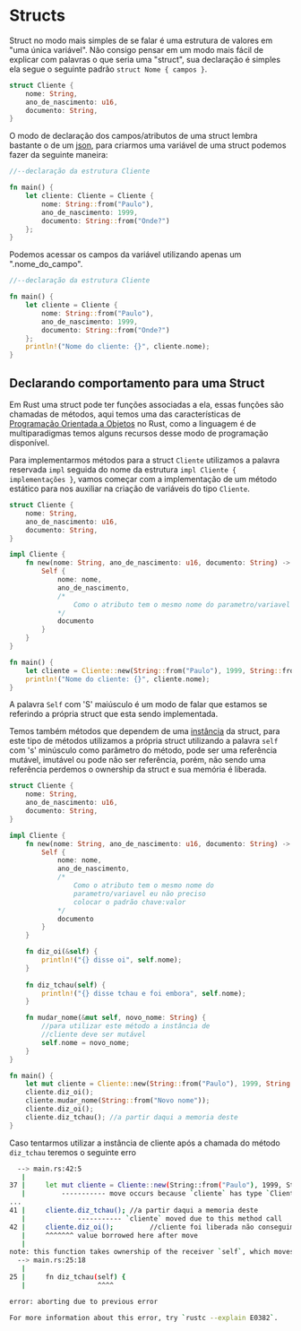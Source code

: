 # Structs

Struct no modo mais simples de se falar é uma estrutura de valores em "uma única variável". Não consigo pensar em um modo mais fácil de explicar com palavras o que seria uma "struct", sua declaração é simples ela segue o seguinte padrão `struct Nome { campos }`.

```rust
struct Cliente {
    nome: String,
    ano_de_nascimento: u16,
    documento: String,
}
```

O modo de declaração dos campos/atributos de uma struct lembra bastante o de um [json](https://en.wikipedia.org/wiki/JSON), para criarmos uma variável de uma struct podemos fazer da seguinte maneira:

```rust
//--declaração da estrutura Cliente

fn main() {
    let cliente: Cliente = Cliente { 
        nome: String::from("Paulo"),
        ano_de_nascimento: 1999, 
        documento: String::from("Onde?") 
    };
}
```

Podemos acessar os campos da variável utilizando apenas um ".nome_do_campo".

```rust
//--declaração da estrutura Cliente

fn main() {
    let cliente = Cliente { 
        nome: String::from("Paulo"),
        ano_de_nascimento: 1999, 
        documento: String::from("Onde?") 
    };
    println!("Nome do cliente: {}", cliente.nome);
}
```

## Declarando comportamento para uma Struct

Em Rust uma struct pode ter funções associadas a ela, essas funções são chamadas de métodos, aqui temos uma das características de [Programação Orientada a Objetos]() no Rust, como a linguagem é de multiparadigmas temos alguns recursos desse modo de programação disponível.

Para implementarmos métodos para a struct `Cliente` utilizamos a palavra reservada `impl` seguida do nome da estrutura `impl Cliente { implementações }`, vamos começar com a implementação de um método estático para nos auxiliar na criação de variáveis do tipo `Cliente`.

```rust
struct Cliente {
    nome: String,
    ano_de_nascimento: u16,
    documento: String,
}

impl Cliente {
    fn new(nome: String, ano_de_nascimento: u16, documento: String) -> Self {
        Self {
            nome: nome,
            ano_de_nascimento,
            /*
                Como o atributo tem o mesmo nome do parametro/variavel eu não preciso colocar o padrão chave:valor
            */
            documento
        }
    }
}

fn main() {
    let cliente = Cliente::new(String::from("Paulo"), 1999, String::from("Onde?"));
    println!("Nome do cliente: {}", cliente.nome);
}
```

A palavra `Self` com 'S' maiúsculo é um modo de falar que estamos se referindo a própria struct que esta sendo implementada.

Temos também métodos que dependem de uma [instância](https://en.wikipedia.org/wiki/Instance_(computer_science)) da struct, para este tipo de métodos utilizamos a própria struct utilizando a palavra `self` com 's' minúsculo como parâmetro do método, pode ser uma referência mutável, imutável ou pode não ser referência, porém, não sendo uma referência perdemos o ownership da struct e sua memória é liberada.

```rust
struct Cliente {
    nome: String,
    ano_de_nascimento: u16,
    documento: String,
}

impl Cliente {
    fn new(nome: String, ano_de_nascimento: u16, documento: String) -> Self {
        Self {
            nome: nome,
            ano_de_nascimento,
            /*
                Como o atributo tem o mesmo nome do 
                parametro/variavel eu não preciso 
                colocar o padrão chave:valor
            */
            documento
        }
    }

    fn diz_oi(&self) {
        println!("{} disse oi", self.nome);
    }
    
    fn diz_tchau(self) {
        println!("{} disse tchau e foi embora", self.nome);
    } 

    fn mudar_nome(&mut self, novo_nome: String) {
        //para utilizar este método a instância de 
        //cliente deve ser mutável
        self.nome = novo_nome;
    }
}

fn main() {
    let mut cliente = Cliente::new(String::from("Paulo"), 1999, String::from("Onde?"));
    cliente.diz_oi();
    cliente.mudar_nome(String::from("Novo nome")); 
    cliente.diz_oi();
    cliente.diz_tchau(); //a partir daqui a memoria deste               //cliente foi liberada não conseguimos mais utilizar
}
```

Caso tentarmos utilizar a instância de cliente após a chamada do método `diz_tchau` teremos o seguinte erro

```bash
  --> main.rs:42:5
   |
37 |     let mut cliente = Cliente::new(String::from("Paulo"), 1999, String::from("Onde?"));
   |         ----------- move occurs because `cliente` has type `Cliente`, which does not implement the `Copy` trait
...
41 |     cliente.diz_tchau(); //a partir daqui a memoria deste      
   |             ----------- `cliente` moved due to this method call
42 |     cliente.diz_oi();         //cliente foi liberada não conseguimos mais utilizar
   |     ^^^^^^^ value borrowed here after move
   |
note: this function takes ownership of the receiver `self`, which moves `cliente`
  --> main.rs:25:18
   |
25 |     fn diz_tchau(self) {
   |                  ^^^^

error: aborting due to previous error

For more information about this error, try `rustc --explain E0382`.
```